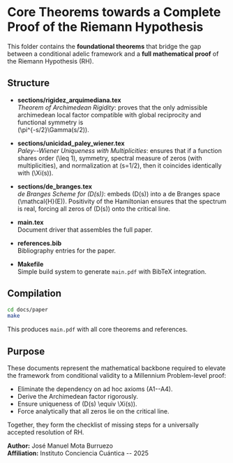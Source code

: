 # Core Theorems towards a Complete Proof of the Riemann Hypothesis

This folder contains the **foundational theorems** that bridge the gap between a
conditional adelic framework and a **full mathematical proof** of the Riemann
Hypothesis (RH).

## Structure

- **sections/rigidez_arquimediana.tex**  
  *Theorem of Archimedean Rigidity*: proves that the only admissible archimedean
  local factor compatible with global reciprocity and functional symmetry is  
  \(\pi^{-s/2}\Gamma(s/2)\).

- **sections/unicidad_paley_wiener.tex**  
  *Paley--Wiener Uniqueness with Multiplicities*: ensures that if a function shares
  order \(\leq 1\), symmetry, spectral measure of zeros (with multiplicities),
  and normalization at \(s=1/2\), then it coincides identically with \(\Xi(s)\).

- **sections/de_branges.tex**  
  *de Branges Scheme for \(D(s)\)*: embeds \(D(s)\) into a de Branges space
  \(\mathcal{H}(E)\). Positivity of the Hamiltonian ensures that the spectrum is
  real, forcing all zeros of \(D(s)\) onto the critical line.

- **main.tex**  
  Document driver that assembles the full paper.

- **references.bib**  
  Bibliography entries for the paper.

- **Makefile**  
  Simple build system to generate `main.pdf` with BibTeX integration.

## Compilation

```bash
cd docs/paper
make
```

This produces `main.pdf` with all core theorems and references.

## Purpose

These documents represent the mathematical backbone required to elevate the
framework from conditional validity to a Millennium Problem-level proof:

- Eliminate the dependency on ad hoc axioms (A1--A4).
- Derive the Archimedean factor rigorously.
- Ensure uniqueness of \(D(s) \equiv \Xi(s)\).
- Force analytically that all zeros lie on the critical line.

Together, they form the checklist of missing steps for a universally accepted
resolution of RH.

**Author:** José Manuel Mota Burruezo  
**Affiliation:** Instituto Conciencia Cuántica -- 2025
